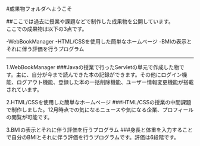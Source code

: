#成果物フォルダへようこそ

##ここでは過去に授業や課題などで制作した成果物を公開しています。  
ここでの成果物は以下の3点です。

-WebBookManager
-HTML/CSSを使用した簡単なホームページ
-BMIの表示とそれに伴う評価を行うプログラム

---

1.WebBookManager
###Javaの授業で行ったServletの単元で作成した物です。主に、自分が今まで読んできた本の記録ができます。その他にログイン機能、ログアウト機能、登録した本の一括削除機能、ユーザー情報変更機能が搭載されています。

2.HTML/CSSを使用した簡単なホームページ
###HTML/CSSの授業の中間課題で制作しました。12月時点での気になるニュースや気になる企業、プロフィールの閲覧が可能です。

3.BMIの表示とそれに伴う評価を行うプログラム
###身長と体重を入力することで自分のBMIとそれに伴う評価を行うプログラムです。評価は6段階です。
